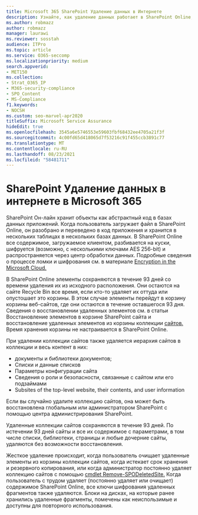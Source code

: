 ```yaml
---
title: Microsoft 365 SharePoint Удаление данных в Интернете
description: Узнайте, как удаление данных работает в SharePoint Online, например, где хранится удаленный контент и как долго.
ms.author: robmazz
author: robmazz
manager: laurawi
ms.reviewer: sosstah
audience: ITPro
ms.topic: article
ms.service: O365-seccomp
ms.localizationpriority: medium
search.appverid:
- MET150
ms.collection:
- Strat_O365_IP
- M365-security-compliance
- SPO_Content
- MS-Compliance
f1.keywords:
- NOCSH
ms.custom: seo-marvel-apr2020
titleSuffix: Microsoft Service Assurance
hideEdit: true
ms.openlocfilehash: 3545a6e5746553e59603fbf68432ee4705a21f3f
ms.sourcegitcommit: 4c00fd65d418065d7f53216c91f455ccb3891c77
ms.translationtype: MT
ms.contentlocale: ru-RU
ms.lasthandoff: 08/23/2021
ms.locfileid: "58481711"
---
```

# <a name="sharepoint-online-data-deletion-in-microsoft-365"></a>SharePoint Удаление данных в интернете в Microsoft 365

SharePoint Он-лайн хранит объекты как абстрактный код в базах данных приложений. Когда пользователь загружает файл в SharePoint Online, он разобрано и переведено в код приложения и хранится в нескольких таблицах в нескольких базах данных. В SharePoint Online все содержимое, загружаемое клиентом, разбивается на куски, шифруется (возможно, с несколькими ключами AES 256-bit) и распространяется через центр обработки данных. Подробные сведения о процессе ломки и шифрования см. в материале [Encryption in the Microsoft Cloud.](/microsoft-365/compliance/office-365-encryption-in-the-microsoft-cloud-overview) 

В SharePoint Online элементы сохраняются в течение 93 дней со времени удаления их из исходного расположения. Они остаются на сайте Recycle Bin все время, если кто-то удаляет их оттуда или опустошает это корзины. В этом случае элементы перейдут в корзину корзины веб-сайтов, где они остаются в течение оставшегося 93 дня. Сведения о восстановлении удаленных [](https://support.office.com/article/6df466b6-55f2-4898-8d6e-c0dff851a0be#ID0EAADAAA=Online
) элементов см. в статьи Восстановление элементов в корзине SharePoint сайта и восстановление удаленных элементов из корзины коллекции [сайтов.](https://support.office.com/article/5fa924ee-16d7-487b-9a0a-021b9062d14b) Время хранения корзины не настраивается в SharePoint Online.

При удалении коллекции сайтов также удаляется иерархия сайтов в коллекции и весь контент в них:

- документы и библиотеки документов;
- Списки и данные списков
- Параметры конфигурации сайта
- Сведения о роли и безопасности, связанные с сайтом или его подзаймами
- Subsites of the top-level website, their contents, and user information

Если вы случайно удалите коллекцию сайтов, она может быть восстановлена глобальным или администратором SharePoint с помощью центра администрирования SharePoint.

Удаленные коллекции сайтов сохраняются в течение 93 дней. По истечении 93 дней сайты и все их содержимое с параметрами, в том числе списки, библиотеки, страницы и любые дочерние сайты, удаляются без возможности восстановления.

Жесткое удаление происходит, когда пользователь очищает удаленные элементы из корзины коллекции сайтов, когда истекает срок хранения и резервного копирования, или когда администратор постоянно удаляет коллекцию сайтов с помощью [cmdlet Remove-SPODeletedSite.](/powershell/module/sharepoint-online/remove-spodeletedsite) Когда пользователь с трудом удаляет (постоянно удаляет или очищает) содержимое SharePoint Online, все ключи шифрования удаленных фрагментов также удаляются. Блоки на дисках, на которые ранее хранились удаленные фрагменты, помечены как неиспользимые и доступны для повторного использования.
